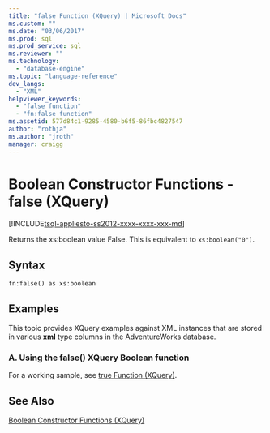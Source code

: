 ```yaml
---
title: "false Function (XQuery) | Microsoft Docs"
ms.custom: ""
ms.date: "03/06/2017"
ms.prod: sql
ms.prod_service: sql
ms.reviewer: ""
ms.technology: 
  - "database-engine"
ms.topic: "language-reference"
dev_langs: 
  - "XML"
helpviewer_keywords: 
  - "false function"
  - "fn:false function"
ms.assetid: 577d84c1-9285-4580-b6f5-86fbc4827547
author: "rothja"
ms.author: "jroth"
manager: craigg
---
```

# Boolean Constructor Functions - false (XQuery)
[!INCLUDE[tsql-appliesto-ss2012-xxxx-xxxx-xxx-md](../includes/tsql-appliesto-ss2012-xxxx-xxxx-xxx-md.md)]

  Returns the xs:boolean value False. This is equivalent to `xs:boolean("0")`.  
  
## Syntax  
  
```  
fn:false() as xs:boolean  
```  
  
## Examples  
 This topic provides XQuery examples against XML instances that are stored in various **xml** type columns in the AdventureWorks database.  
  
### A. Using the false() XQuery Boolean function  
 For a working sample, see [true Function &#40;XQuery&#41;](../xquery/boolean-constructor-functions-true-xquery.md).  
  
## See Also  
 [Boolean Constructor Functions &#40;XQuery&#41;](http://msdn.microsoft.com/library/fa907f39-d4b7-4495-b829-c788928e0f64)  
  
  
